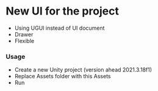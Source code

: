 # New UI for the project
- Using UGUI instead of UI document
- Drawer
- Flexible

### Usage

- Create a new Unity project (version ahead 2021.3.18f1)
- Replace Assets folder with this Assets 
- Run
